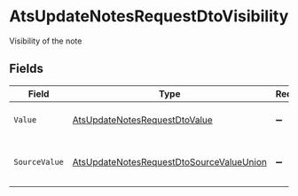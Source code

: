 # AtsUpdateNotesRequestDtoVisibility

Visibility of the note


## Fields

| Field                                                                                                           | Type                                                                                                            | Required                                                                                                        | Description                                                                                                     | Example                                                                                                         |
| --------------------------------------------------------------------------------------------------------------- | --------------------------------------------------------------------------------------------------------------- | --------------------------------------------------------------------------------------------------------------- | --------------------------------------------------------------------------------------------------------------- | --------------------------------------------------------------------------------------------------------------- |
| `Value`                                                                                                         | [AtsUpdateNotesRequestDtoValue](../../Models/Components/AtsUpdateNotesRequestDtoValue.md)                       | :heavy_minus_sign:                                                                                              | The visibility of the notes.                                                                                    | public                                                                                                          |
| `SourceValue`                                                                                                   | [AtsUpdateNotesRequestDtoSourceValueUnion](../../Models/Components/AtsUpdateNotesRequestDtoSourceValueUnion.md) | :heavy_minus_sign:                                                                                              | The source value of the notes visibility.                                                                       | Public                                                                                                          |